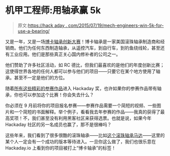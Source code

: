 # 机甲工程师:用轴承赢 5k

> 原文:[https://hack aday . com/2015/07/19/mech-engineers-win-5k-for-use-a-bearing/](https://hackaday.com/2015/07/19/mech-engineers-win-5k-for-using-a-bearing/)

又是一年，又是一场[博卡轴承创新大赛](http://www.bocabearings.com/innovation-contest/)！博卡轴承是一家美国滚珠轴承制造商和经销商。他们为任何东西制造轴承，从遥控汽车，到自行车，到钓鱼绕线轮，甚至还有工业应用。他们是那些真正关心国内修补者的公司之一。

他们赞助了许多社区活动，如 RC 德比，但我们最喜欢的是他们的年度创新比赛；这使得世界各地的任何人都可以参与他们的项目——只要它在某个地方使用了轴承。甚至不一定是他们的方位。

随着[所有这些精彩的参赛作品](https://hackaday.io/submissions/prize2015/list)进入 Hackaday 奖，也许如果你的参赛作品带有轴承，你也可以参加这个比赛！你会失去什么？

你必须在 9 月前将你的项目报名参赛——参赛作品需要一个简短的视频、一些图片和一个简短的书面解释。举个例子，看看我去年参赛的作品——我真的获得了最高奖项！不，我们甚至没有利用黑客社区来获得选票。也就是说，如果今年 Hackaday 社区的另一名成员也赢了，那不是很棒吗？

这些年来，我们看到了很多很酷的滚珠轴承——比如[这个滚珠轴承马达](http://hackaday.com/2014/01/29/ball-bearing-motor-rolls-for-reasons-unknown/)——这里的某个人一定会有一个成功的版本等待进入。一旦你这么做了，我们也很乐意在 Hackaday.io 上看到你的项目被打上“博卡轴承”的标签！